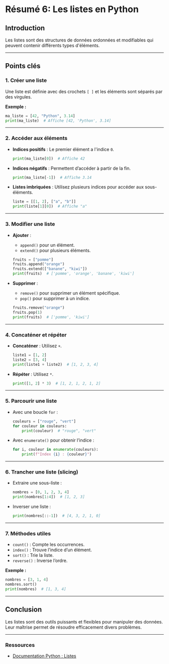 
# Résumé 6: Les listes en Python

## Introduction

Les listes sont des structures de données ordonnées et modifiables qui peuvent contenir différents types d'éléments.

---

## Points clés

### 1. **Créer une liste**
Une liste est définie avec des crochets `[ ]` et les éléments sont séparés par des virgules.

**Exemple :**
```python
ma_liste = [42, "Python", 3.14]
print(ma_liste)  # Affiche [42, 'Python', 3.14]
```

---

### 2. **Accéder aux éléments**
- **Indices positifs** : Le premier élément a l'indice `0`.
  ```python
  print(ma_liste[0])  # Affiche 42
  ```
- **Indices négatifs** : Permettent d’accéder à partir de la fin.
  ```python
  print(ma_liste[-1])  # Affiche 3.14
  ```
- **Listes imbriquées** : Utilisez plusieurs indices pour accéder aux sous-éléments.
  ```python
  liste = [[1, 2], ["a", "b"]]
  print(liste[1][0])  # Affiche "a"
  ```

---

### 3. **Modifier une liste**
- **Ajouter** : 
  - `append()` pour un élément.
  - `extend()` pour plusieurs éléments.
  ```python
  fruits = ["pomme"]
  fruits.append("orange")
  fruits.extend(["banane", "kiwi"])
  print(fruits)  # ['pomme', 'orange', 'banane', 'kiwi']
  ```

- **Supprimer** :
  - `remove()` pour supprimer un élément spécifique.
  - `pop()` pour supprimer à un indice.
  ```python
  fruits.remove("orange")
  fruits.pop(1)
  print(fruits)  # ['pomme', 'kiwi']
  ```

---

### 4. **Concaténer et répéter**
- **Concaténer** : Utilisez `+`.
  ```python
  liste1 = [1, 2]
  liste2 = [3, 4]
  print(liste1 + liste2)  # [1, 2, 3, 4]
  ```
- **Répéter** : Utilisez `*`.
  ```python
  print([1, 2] * 3)  # [1, 2, 1, 2, 1, 2]
  ```

---

### 5. **Parcourir une liste**
- Avec une boucle `for` :
  ```python
  couleurs = ["rouge", "vert"]
  for couleur in couleurs:
      print(couleur)  # "rouge", "vert"
  ```
- Avec `enumerate()` pour obtenir l’indice :
  ```python
  for i, couleur in enumerate(couleurs):
      print(f"Index {i} : {couleur}")
  ```

---

### 6. **Trancher une liste (slicing)**
- Extraire une sous-liste :
  ```python
  nombres = [0, 1, 2, 3, 4]
  print(nombres[1:4])  # [1, 2, 3]
  ```
- Inverser une liste :
  ```python
  print(nombres[::-1])  # [4, 3, 2, 1, 0]
  ```

---

### 7. **Méthodes utiles**
- `count()` : Compte les occurrences.
- `index()` : Trouve l’indice d’un élément.
- `sort()` : Trie la liste.
- `reverse()` : Inverse l’ordre.

**Exemple :**
```python
nombres = [3, 1, 4]
nombres.sort()
print(nombres)  # [1, 3, 4]
```

---

## Conclusion

Les listes sont des outils puissants et flexibles pour manipuler des données. Leur maîtrise permet de résoudre efficacement divers problèmes.

---

### Ressources
- [Documentation Python : Listes](https://docs.python.org/3/tutorial/datastructures.html#more-on-lists)
